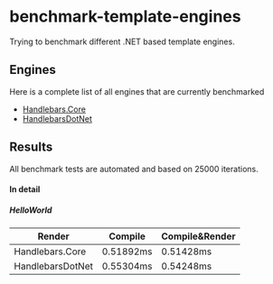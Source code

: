 # benchmark-template-engines
Trying to benchmark different .NET based template engines.

## Engines
Here is a complete list of all engines that are currently benchmarked

* [Handlebars.Core](https://github.com/esskar/handlebars-core)
* [HandlebarsDotNet](https://github.com/rexm/Handlebars.Net)

## Results
All benchmark tests are automated and based on 25000 iterations.

#### In detail

##### HelloWorld
|Render|Compile|Compile&Render
|------|-------|--------------
Handlebars.Core|0.51892ms|0.51428ms|0.00016ms
HandlebarsDotNet|0.55304ms|0.54248ms|0.00016ms


